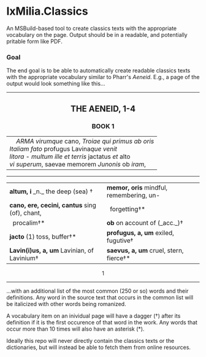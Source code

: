 IxMilia.Classics
================

An MSBuild-based tool to create classics texts with the appropriate vocabulary
on the page.  Output should be in a readable, and potentially pritable form
like PDF.

### Goal

The end goal is to be able to automatically create readable classics texts with
the appropriate vocabulary similar to Pharr's _Aeneid_.  E.g., a page of the
output would look something like this...

---

<center>
  <h2>THE AENEID, 1-4</h2>
  <h3>BOOK 1</h3>

  <table>
    <tr>
      <td>
        &nbsp;&nbsp;&nbsp;&nbsp;<i>ARMA virumque</i> cano, <i>Troiae qui primus ab oris</i><br />
        <i>Italiam fato</i> profugus Lavina<i>que venit</i><br />
        <i>litora - multum ille et terris</i> jactatus <i>et</i> alto<br />
        <i>vi superum</i>, saevae memorem <i>Junonis</i> ob <i>iram</i>,<br />
      </td>
    </tr>
  </table>

  <hr />

  <table style="border: 0px">
    <tr>
      <td><b>altum, i</b> _n._ the deep (sea) &dagger;</td>
      <td><b>memor, oris</b> mindful, remembering, un-</td>
    </tr>
    <tr>
      <td><b>cano, ere, cecini, cantus</b> sing (of), chant,</td>
      <td>&nbsp;&nbsp;forgetting&dagger;&#42;</td>
    </tr>
    <tr>
      <td>&nbsp;&nbsp;procalim&dagger;&#42;</td>
      <td><b>ob</b> on account of (_acc._)&dagger;</td>
    </tr>
    <tr>
      <td><b>jacto</b> (1) toss, buffer&dagger;&#42;</td>
      <td><b>profugus, a, um</b> exiled, fugutive&dagger;</td>
    </tr>
    <tr>
      <td><b>Lavin(i)us, a, um</b> Lavinian, of Lavinium&dagger;</td>
      <td><b>saevus, a, um</b> cruel, stern, fierce&dagger;&#42;</td>
    </tr>
  </table>

  1
</center>

---

...with an additional list of the most common (250 or so) words and their
definitions.  Any word in the source text that occurs in the common list will
be italicized with other words being romanized.

A vocabulary item on an inividual page will have a dagger (&dagger;) after its
definition if it is the first occurence of that word in the work.  Any words
that occur more than 10 times will also have an asterisk (*).

Ideally this repo will never directly contain the classics texts or the
dictionaries, but will instead be able to fetch them from online resources.
